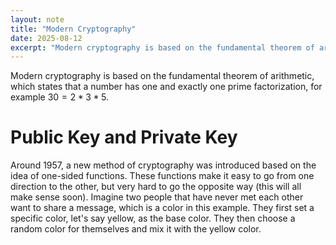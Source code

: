 ```yaml
---
layout: note
title: "Modern Cryptography"
date: 2025-08-12
excerpt: "Modern cryptography is based on the fundamental theorem of arithmetic, which states that a number has one and exactly one prime factorization, for example $30 = 2 * 3 * 5$."
---
```


Modern cryptography is based on the fundamental theorem of arithmetic, which states that a number has one and exactly one prime factorization, for example $30 = 2 * 3 * 5$. 

# Public Key and Private Key
Around 1957, a new method of cryptography was introduced based on the idea of one-sided functions. These functions make it easy to go from one direction to the other, but very hard to go the opposite way (this will all make sense soon). 
Imagine two people that have never met each other want to share a message, which is a color in this example. They first set a specific color, let's say yellow, as the base color. They then choose a random color for themselves and mix it with the yellow color.